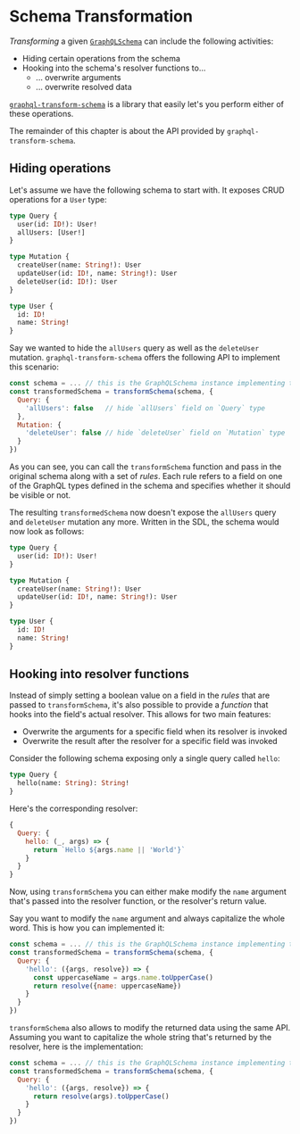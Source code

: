 # Schema Transformation

_Transforming_ a given [`GraphQLSchema`](http://graphql.org/graphql-js/type/#graphqlschema) can include the following activities:

- Hiding certain operations from the schema
- Hooking into the schema's resolver functions to...
  - ... overwrite arguments
  - ... overwrite resolved data

[`graphql-transform-schema`](https://github.com/graphcool/graphql-transform-schema) is a library that easily let's you perform either of these operations.

The remainder of this chapter is about the API provided by `graphql-transform-schema`.

## Hiding operations

Let's assume we have the following schema to start with. It exposes CRUD operations for a `User` type:

```graphql
type Query {
  user(id: ID!): User!
  allUsers: [User!]
}

type Mutation {
  createUser(name: String!): User
  updateUser(id: ID!, name: String!): User
  deleteUser(id: ID!): User
}

type User {
  id: ID!
  name: String!
}
```

Say we wanted to hide the `allUsers` query as well as the `deleteUser` mutation. `graphql-transform-schema` offers the following API to implement this scenario:

```js
const schema = ... // this is the GraphQLSchema instance implementing the SDL from above
const transformedSchema = transformSchema(schema, {
  Query: {
    'allUsers': false   // hide `allUsers` field on `Query` type
  },
  Mutation: {
    'deleteUser': false // hide `deleteUser` field on `Mutation` type
  }
}) 
```

As you can see, you can call the `transformSchema` function and pass in the original schema along with a set of _rules_. Each rule refers to a field on one of the GraphQL types defined in the schema and specifies whether it should be visible or not.

The resulting `transformedSchema` now doesn't expose the `allUsers` query and `deleteUser` mutation any more. Written in the SDL, the schema would now look as follows:

```graphql
type Query {
  user(id: ID!): User!
}

type Mutation {
  createUser(name: String!): User
  updateUser(id: ID!, name: String!): User
}

type User {
  id: ID!
  name: String!
}
```

## Hooking into resolver functions

Instead of simply setting a boolean value on a field in the _rules_ that are passed to `transformSchema`, it's also possible to provide a _function_ that hooks into the field's actual resolver. This allows for two main features:

- Overwrite the arguments for a specific field when its resolver is invoked
- Overwrite the result after the resolver for a specific field was invoked 

Consider the following schema exposing only a single query called `hello`:

```graphql
type Query {
  hello(name: String): String!
}
```

Here's the corresponding resolver:

```js
{
  Query: {
    hello: (_, args) => {
      return `Hello ${args.name || 'World'}`
    }
  }
}
```

Now, using `transformSchema` you can either make modify the `name` argument that's passed into the resolver function, or the resolver's return value.

Say you want to modify the `name` argument and always capitalize the whole word. This is how you can implemented it:

```js
const schema = ... // this is the GraphQLSchema instance implementing the SDL from above
const transformedSchema = transformSchema(schema, {
  Query: {
    'hello': ({args, resolve}) => {
      const uppercaseName = args.name.toUpperCase()
      return resolve({name: uppercaseName})
    }
  }
}) 
```

`transformSchema` also allows to modify the returned data using the same API. Assuming you want to capitalize the whole string that's returned by the resolver, here is the implementation:

```js
const schema = ... // this is the GraphQLSchema instance implementing the SDL from above
const transformedSchema = transformSchema(schema, {
  Query: {
    'hello': ({args, resolve}) => {
      return resolve(args).toUpperCase()
    }
  }
}) 
```

